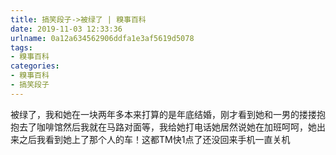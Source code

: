 ```yaml
---
title: 搞笑段子->被绿了 | 糗事百科
date: 2019-11-03 12:33:36
urlname: 0a12a634562906ddfa1e3af5619d5078
tags: 
- 糗事百科
categories:
- 糗事百科
- 搞笑段子
---
```

被绿了，我和她在一块两年多本来打算的是年底结婚，刚才看到她和一男的搂搂抱抱去了咖啡馆然后我就在马路对面等，我给她打电话她居然说她在加班呵呵，她出来之后我看到她上了那个人的车！这都TM快1点了还没回来手机一直关机


